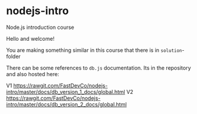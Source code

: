 # nodejs-intro
Node.js introduction course


Hello and welcome!


You are making something similar in this course that there is in `solution`-folder


There can be some references to `db.js` documentation. Its in the repository and also hosted here:

V1 https://rawgit.com/FastDevCo/nodejs-intro/master/docs/db_version_1_docs/global.html
V2 https://rawgit.com/FastDevCo/nodejs-intro/master/docs/db_version_2_docs/global.html
